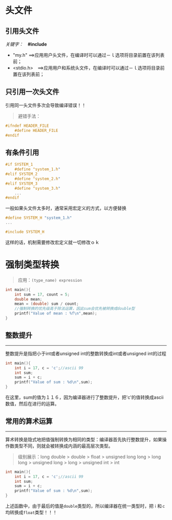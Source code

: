 # 头文件

## 引用头文件
*关键字：*　**#include**

- "my.h"  ==>应用用户头文件，在编译时可以通过－ｌ选项将目录前置在该列表前；
- <stdio.h>　==>应用用户和系统头文件，在编译时可以通过－ｌ选项将目录前置在该列表前；

## 只引用一次头文件

引用同一头文件多次会导致编译错误！！
> 避错手法：
```c
#ifndef HEADER_FILE
    #define HEADER_FILE
#endif
```

## 有条件引用
```c
#if SYSTEM_1
    #define "system_1.h"
#elif SYSTEM_2
    #define "system_2.h"
#elif SYSTEM_3
    #define "system_3.h"
    ...
#endif
```
一般如果头文件太多时，通常采用宏定义的方式，以方便替换
```c
#define SYSTEM_H "system_1.h"
...

#include SYSTEM_H
```
这样的话，机制需要修改宏定义就一切修改ｏｋ

# 强制类型转换
> 应用：`(type_name) expression`
```c
int main(){
    int sum = 17, count = 5;
    double mean;
    mean = (double) sum / count;
    //强制转换的优先级高于除法运算，因此sum会优先被转换成double型
    printf("Value of mean : %f\n",mean);
}
```

## 整数提升
---
整数提升是指把小于int或者unsigned int的整数转换成int或者unsigned int的过程

```c
int main(){
    int i = 17, c = 'c';//ascii 99
    int sum;
    sum = i + c;
    printf("Value of sum : %d\n",sum);
}
```
在这里，sum的值为１１６，因为编译器进行了整数提升，把'c'的值转换成ascii数值，然后在进行的运算。

## 常用的算术运算
---
算术转换是隐式地把值强制转换为相同的类型：编译器首先执行整数提升，如果操作数类型不同，则就会被转换成内涵的最高层次类型。
> 级别展示：long double > double > float > unsigned long long > long long > unsigned long > long > unsigned int > int

```c
int main(){
    int i = 17, c = 'c';//ascii 99
    int sum;
    sum = i + c;
    printf("Value of sum : %d\n",sum);
}
```
上述函数中，由于最后的值是`double`类型的，所以编译器在统一类型时，把`ｉ`和`ｃ`均转换成`float`类型！！！